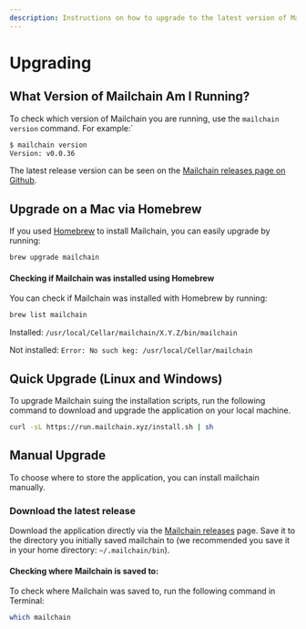 ```yaml
---
description: Instructions on how to upgrade to the latest version of Mailchain
---
```


# Upgrading

## What Version of Mailchain Am I Running?

To check which version of Mailchain you are running, use the `mailchain version` command. For example:\`

```bash
$ mailchain version
Version: v0.0.36
```

The latest release version can be seen on the [Mailchain releases page on Github](https://github.com/mailchain/mailchain/releases/latest).

## Upgrade on a Mac via Homebrew

If you used [Homebrew](https://brew.sh/) to install Mailchain, you can easily upgrade by running:

```bash
brew upgrade mailchain
```

#### Checking if Mailchain was installed using Homebrew

You can check if Mailchain was installed with Homebrew by running:

```bash
brew list mailchain
```

Installed: `/usr/local/Cellar/mailchain/X.Y.Z/bin/mailchain`

Not installed: `Error: No such keg: /usr/local/Cellar/mailchain`

## Quick Upgrade \(Linux and Windows\)

To upgrade Mailchain suing the installation scripts, run the following command to download and upgrade the application on your local machine.

```bash
curl -sL https://run.mailchain.xyz/install.sh | sh
```

## Manual Upgrade

To choose where to store the application, you can install mailchain manually.

### Download the latest release

Download the application directly via the [Mailchain releases](https://github.com/mailchain/mailchain/releases/latest) page. Save it to the directory you initially saved mailchain to \(we recommended you save it in your home directory: `~/.mailchain/bin`\).

#### Checking where Mailchain is saved to:

To check where Mailchain was saved to, run the following command in Terminal:

```bash
which mailchain
```

## 



